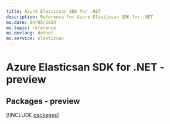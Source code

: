 ```yaml
---
title: Azure Elasticsan SDK for .NET
description: Reference for Azure Elasticsan SDK for .NET
ms.date: 04/05/2024
ms.topic: reference
ms.devlang: dotnet
ms.service: elasticsan
---
```

# Azure Elasticsan SDK for .NET - preview
## Packages - preview
[!INCLUDE [packages](elasticsan-index.md)]
